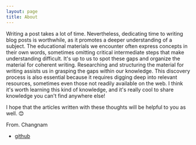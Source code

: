 ```yaml
---
layout: page
title: About
---
```


Writing a post takes a lot of time. Nevertheless, dedicating time to writing blog posts is worthwhile, as it promotes a deeper understanding of a subject. The educational materials we encounter often express concepts in their own words, sometimes omitting critical intermediate steps that make understanding difficult. It's up to us to spot these gaps and organize the material for coherent writing. Researching and structuring the material for writing assists us in grasping the gaps within our knowledge. This discovery process is also essential because it requires digging deep into relevant resources, sometimes even those not readily available on the web. I think it's worth learning this kind of knowledge, and it's really cool to share knowledge you can't find anywhere else!

I hope that the articles written with these thoughts will be helpful to you as well. 😊

From. Changnam

- [github](https://github.com/hcn1519)